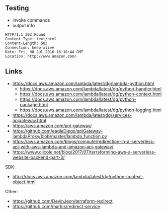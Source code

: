 ## Testing
* invoke commands
* output info

```
HTTP/1.1 302 Found
Content-Type: text/html
Content-Length: 503
Connection: keep-alive
Date: Fri, 08 Jul 2016 16:16:44 GMT
Location: http://www.amazon.com/
```

## Links
* https://docs.aws.amazon.com/lambda/latest/dg/lambda-python.html
  * https://docs.aws.amazon.com/lambda/latest/dg/python-handler.html
  * https://docs.aws.amazon.com/lambda/latest/dg/python-context.html
  * https://docs.aws.amazon.com/lambda/latest/dg/python-package.html
  * https://docs.aws.amazon.com/lambda/latest/dg/python-logging.html
* https://docs.aws.amazon.com/lambda/latest/dg/services-apigateway.html
* https://aws.amazon.com/api-gateway/
* https://github.com/eagleDiego/apiGateway-lambdaProxy/blob/master/lambda_function.py
* https://aws.amazon.com/blogs/compute/redirection-in-a-serverless-api-with-aws-lambda-and-amazon-api-gateway/
* https://www.olicole.net/blog/2017/07/terraforming-aws-a-serverless-website-backend-part-3/

SDK:
* http://docs.aws.amazon.com/lambda/latest/dg/python-context-object.html

Other:
* https://github.com/DevinJeon/terraform-redirect
* https://github.com/markis/redirect-service
